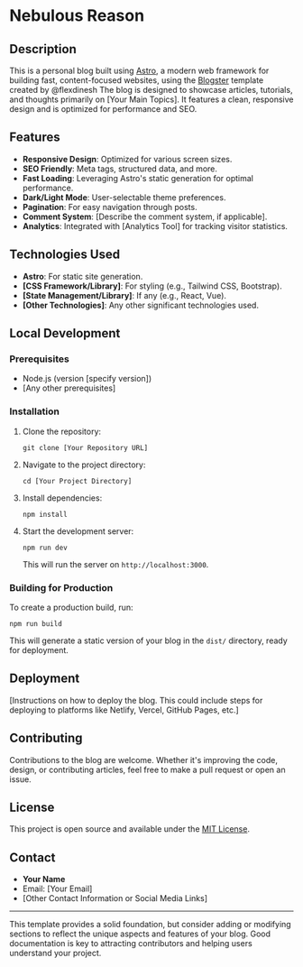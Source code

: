 # Nebulous Reason

## Description

This is a personal blog built using [Astro](https://astro.build/), a modern web framework for building fast, content-focused websites, using the [Blogster](https://astro.build/themes/details/blogster-minimal/) template created by @flexdinesh The blog is designed to showcase articles, tutorials, and thoughts primarily on [Your Main Topics]. It features a clean, responsive design and is optimized for performance and SEO.

## Features

- **Responsive Design**: Optimized for various screen sizes.
- **SEO Friendly**: Meta tags, structured data, and more.
- **Fast Loading**: Leveraging Astro's static generation for optimal performance.
- **Dark/Light Mode**: User-selectable theme preferences.
- **Pagination**: For easy navigation through posts.
- **Comment System**: [Describe the comment system, if applicable].
- **Analytics**: Integrated with [Analytics Tool] for tracking visitor statistics.

## Technologies Used

- **Astro**: For static site generation.
- **[CSS Framework/Library]**: For styling (e.g., Tailwind CSS, Bootstrap).
- **[State Management/Library]**: If any (e.g., React, Vue).
- **[Other Technologies]**: Any other significant technologies used.

## Local Development

### Prerequisites

- Node.js (version [specify version])
- [Any other prerequisites]

### Installation

1. Clone the repository:

   ```
   git clone [Your Repository URL]
   ```

2. Navigate to the project directory:

   ```
   cd [Your Project Directory]
   ```

3. Install dependencies:

   ```
   npm install
   ```

4. Start the development server:

   ```
   npm run dev
   ```

   This will run the server on `http://localhost:3000`.

### Building for Production

To create a production build, run:

```
npm run build
```

This will generate a static version of your blog in the `dist/` directory, ready for deployment.

## Deployment

[Instructions on how to deploy the blog. This could include steps for deploying to platforms like Netlify, Vercel, GitHub Pages, etc.]

## Contributing

Contributions to the blog are welcome. Whether it's improving the code, design, or contributing articles, feel free to make a pull request or open an issue.

## License

This project is open source and available under the [MIT License](LICENSE).

## Contact

- **Your Name**
- Email: [Your Email]
- [Other Contact Information or Social Media Links]

---

This template provides a solid foundation, but consider adding or modifying sections to reflect the unique aspects and features of your blog. Good documentation is key to attracting contributors and helping users understand your project.
